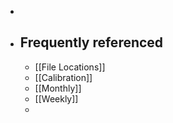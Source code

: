 -
- ## Frequently referenced
	- [[File Locations]]
	- [[Calibration]]
	- [[Monthly]]
	- [[Weekly]]
	-